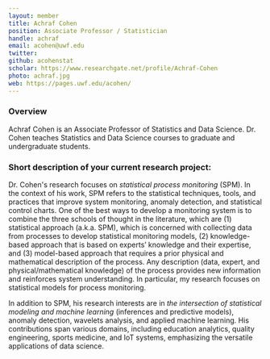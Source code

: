 ```yaml
---
layout: member
title: Achraf Cohen
position: Associate Professor / Statistician
handle: achraf
email: acohen@uwf.edu 
twitter:
github: acohenstat
scholar: https://www.researchgate.net/profile/Achraf-Cohen
photo: achraf.jpg
web: https://pages.uwf.edu/acohen/
---
```


### Overview

Achraf Cohen is an Associate Professor of Statistics and Data Science. Dr. Cohen teaches Statistics and Data Science courses to graduate and undergraduate students. 


### Short description of your current research project:

Dr. Cohen's research focuses on *statistical process monitoring* (SPM). In the context of his work, SPM refers to the statistical techniques, tools, and practices that improve system monitoring, anomaly detection, and statistical control charts. One of the best ways to develop a monitoring system is to combine the three schools of thought in the literature, which are (1) statistical approach (a.k.a. SPM), which is concerned with collecting data from processes to develop statistical monitoring models, (2) knowledge-based approach that is based on experts’ knowledge and their expertise, and (3) model-based approach that requires a prior physical and mathematical description of the process. Any description (data, expert, and physical/mathematical knowledge) of the process provides new information and reinforces system understanding. In particular, my research focuses on statistical models for process monitoring.

In addition to SPM, his research interests are in *the intersection of statistical modeling and machine learning* (inferences and predictive models), anomaly detection, wavelets analysis, and applied machine learning. His contributions span various domains, including education analytics, quality engineering, sports medicine, and IoT systems, emphasizing the versatile applications of data science.
